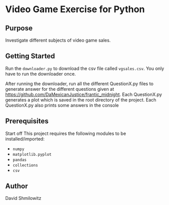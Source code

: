 Video Game Exercise for Python
=============
Purpose
-------

Investigate different subjects of video game sales.

Getting Started
-------
Run the `downloader.py` to download the csv file called `vgsales.csv`. You only have to run the downloader once.

After running the downloader, run all the different QuestionX.py files to generate answer for the different questions given at https://github.com/DaMexicanJustice/frantic_midnight. 
Each QuestionX.py generates a plot which is saved in the root directory of the project. Each QuestionX.py also prints some answers in the console  

Prerequisites
-------
Start off 
This project requires the following modules to be installed/imported:
* `numpy`
* `matplotlib.pyplot` 
* `pandas`
* `collections`
* `csv`

Author
-------

David Shmilowitz
